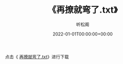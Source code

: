 ﻿---
title:  《再撩就弯了.txt》
date:   2022-01-01T00:00:00+00:00
author: 听松阁
layout: post
permalink: /再撩就弯了/
categories: 小说
tags: [小说]
---

点击《 [再撩就弯了.txt](http://img.660000.xyz/bookstukust/book/bntxt/10/再撩就弯了.txt)》进行下载